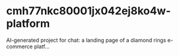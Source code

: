 # cmh77nkc80001jx042ej8ko4w-platform
AI-generated project for chat: a landing page of a diamond rings e-commerce platf...
